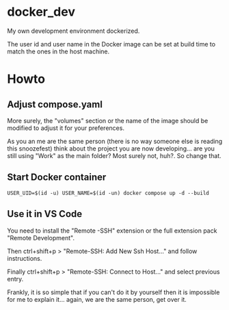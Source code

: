 # docker_dev

My own development environment dockerized.

The user id and user name in the Docker image can be set at build time to match the ones in the host machine.

# Howto

## Adjust compose.yaml
More surely, the "volumes" section or the name of the image should be modified to adjust it for your preferences.

As you an me are the same person (there is no way someone else is reading this snoozefest) think about the project you
are now developing... are you still using "Work" as the main folder? Most surely not, huh?. So change that.

## Start Docker container
```
USER_UID=$(id -u) USER_NAME=$(id -un) docker compose up -d --build
```

## Use it in VS Code
You need to install the "Remote -SSH" extension or the full extension pack "Remote Development".

Then ctrl+shift+p > "Remote-SSH: Add New Ssh Host..." and follow instructions.

Finally ctrl+shift+p > "Remote-SSH: Connect to Host..." and select previous entry.

Frankly, it is so simple that if you can't do it by yourself then it is impossible for me to explain it... again, we 
are the same person, get over it.
